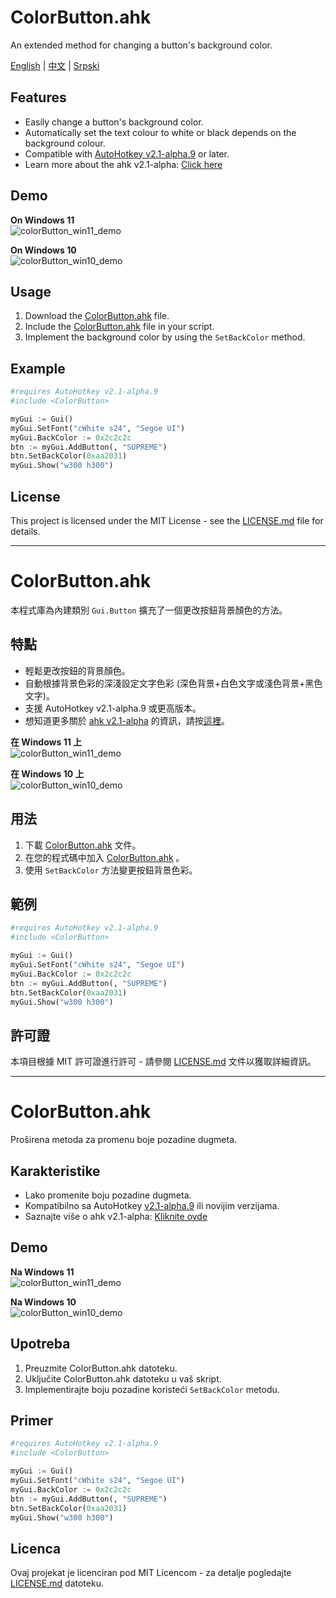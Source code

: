 # ColorButton.ahk
An extended method for changing a button's background color.

[English](#colorbuttonahk) | [中文](#colorbuttonahk-1) | [Srpski](#colorbuttonahk-2)


## Features
- Easily change a button's background color.
- Automatically set the text colour to white or black depends on the background colour.
- Compatible with [AutoHotkey v2.1-alpha.9](https://github.com/AutoHotkey/AutoHotkeyDocs/tree/alpha) or later.
- Learn more about the ahk v2.1-alpha: [Click here](https://github.com/AutoHotkey/AutoHotkeyDocs/tree/alpha)

## Demo
**On Windows 11**  
![colorButton_win11_demo](https://github.com/nperovic/ColorButton.ahk/assets/122501303/567a8145-c7c3-4800-9210-613b3bdc2f71)

**On Windows 10**  
![colorButton_win10_demo](https://github.com/nperovic/ColorButton.ahk/assets/122501303/63c20602-b45d-4030-93a9-0a258c70acb4)


## Usage
1. Download the [ColorButton.ahk](ColorButton.ahk) file.
2. Include the [ColorButton.ahk](ColorButton.ahk) file in your script.
3. Implement the background color by using the `SetBackColor` method.

## Example
```py
#requires AutoHotkey v2.1-alpha.9
#include <ColorButton>

myGui := Gui()
myGui.SetFont("cWhite s24", "Segoe UI")
myGui.BackColor := 0x2c2c2c
btn := myGui.AddButton(, "SUPREME")
btn.SetBackColor(0xaa2031)
myGui.Show("w300 h300")
```

## License
This project is licensed under the MIT License - see the [LICENSE.md](LICENSE.md) file for details.

---

# ColorButton.ahk
本程式庫為內建類別 `Gui.Button` 擴充了一個更改按鈕背景顏色的方法。

## 特點
- 輕鬆更改按鈕的背景顏色。
- 自動根據背景色彩的深淺設定文字色彩 (深色背景+白色文字或淺色背景+黑色文字)。
- 支援 AutoHotkey v2.1-alpha.9 或更高版本。
- 想知道更多關於 [ahk v2.1-alpha](https://github.com/AutoHotkey/AutoHotkeyDocs/tree/alpha) 的資訊，請按[這裡](https://github.com/AutoHotkey/AutoHotkeyDocs/tree/alpha)。

**在 Windows 11 上**  
![colorButton_win11_demo](https://github.com/nperovic/ColorButton.ahk/assets/122501303/567a8145-c7c3-4800-9210-613b3bdc2f71)

**在 Windows 10 上**  
![colorButton_win10_demo](https://github.com/nperovic/ColorButton.ahk/assets/122501303/63c20602-b45d-4030-93a9-0a258c70acb4)

## 用法
1. 下載 [ColorButton.ahk](ColorButton.ahk) 文件。
2. 在您的程式碼中加入 [ColorButton.ahk](ColorButton.ahk) 。
3. 使用 `SetBackColor` 方法變更按鈕背景色彩。

## 範例
```py
#requires AutoHotkey v2.1-alpha.9
#include <ColorButton>

myGui := Gui()
myGui.SetFont("cWhite s24", "Segoe UI")
myGui.BackColor := 0x2c2c2c
btn := myGui.AddButton(, "SUPREME")
btn.SetBackColor(0xaa2031)
myGui.Show("w300 h300")
```

## 許可證
本項目根據 MIT 許可證進行許可 - 請參閱 [LICENSE.md](LICENSE.md) 文件以獲取詳細資訊。

---

# ColorButton.ahk
Proširena metoda za promenu boje pozadine dugmeta.

## Karakteristike
- Lako promenite boju pozadine dugmeta.
- Kompatibilno sa AutoHotkey [v2.1-alpha.9](https://github.com/AutoHotkey/AutoHotkeyDocs/tree/alpha) ili novijim verzijama.
- Saznajte više o ahk v2.1-alpha: [Kliknite ovde](https://github.com/AutoHotkey/AutoHotkeyDocs/tree/alpha)

## Demo
**Na Windows 11**  
![colorButton_win11_demo](https://github.com/nperovic/ColorButton.ahk/assets/122501303/567a8145-c7c3-4800-9210-613b3bdc2f71)

**Na Windows 10**  
![colorButton_win10_demo](https://github.com/nperovic/ColorButton.ahk/assets/122501303/63c20602-b45d-4030-93a9-0a258c70acb4)


## Upotreba
1. Preuzmite ColorButton.ahk datoteku.
2. Uključite ColorButton.ahk datoteku u vaš skript.
3. Implementirajte boju pozadine koristeći `SetBackColor` metodu.

## Primer
```py
#requires AutoHotkey v2.1-alpha.9
#include <ColorButton>

myGui := Gui()
myGui.SetFont("cWhite s24", "Segoe UI")
myGui.BackColor := 0x2c2c2c
btn := myGui.AddButton(, "SUPREME")
btn.SetBackColor(0xaa2031)
myGui.Show("w300 h300")
```

## Licenca
Ovaj projekat je licenciran pod MIT Licencom - za detalje pogledajte [LICENSE.md](LICENSE.md) datoteku.
